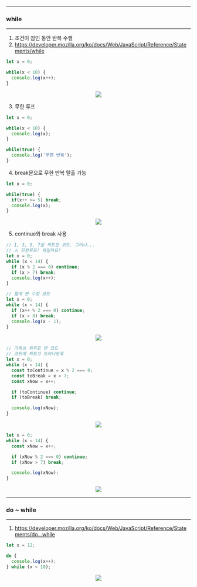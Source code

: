 -----
### while
-----
1. 조건이 참인 동안 반복 수행
2. https://developer.mozilla.org/ko/docs/Web/JavaScript/Reference/Statements/while
```js
let x = 0;

while(x < 10) {
  console.log(x++);
}
```
<div align="center">
<img src="https://github.com/sooyounghan/Web/assets/34672301/bc3a12ef-b8df-401f-8b33-ba38dccbfecf">
</div>

3. 무한 루프
```js
let x = 0;

while(x < 10) {
  console.log(x);
}
```

```js
while(true) {
  console.log('무한 반복');
}
```

4. break문으로 무한 반복 탈출 가능
```js
let x = 0;

while(true) {
  if(x++ >= 5) break;
  console.log(x);
}
```
<div align="center">
<img src="https://github.com/sooyounghan/Web/assets/34672301/bd56cf4d-98b4-4355-8e16-fafc685d873b">
</div>

5. continue와 break 사용
```js
// 1, 3, 5, 7을 의도한 코드. 그러나...
// ⚠️ 무한루프! 왜일까요?
let x = 0;
while (x < 14) {
  if (x % 2 === 0) continue;
  if (x > 7) break;
  console.log(x++);
}
```

```js
// 짧게 짠 수정 코드
let x = 0;
while (x < 14) {
  if (x++ % 2 === 0) continue;
  if (x > 8) break;
  console.log(x - 1);
}
```
<div align="center">
<img src="https://github.com/sooyounghan/Web/assets/34672301/83113e45-7381-4238-a94b-a8f9ace52466">
</div>

```js
// 가독성 위주로 짠 코드
// 코드에 의도가 드러나도록
let x = 0;
while (x < 14) {
  const toContinue = x % 2 === 0;
  const toBreak = x > 7;
  const xNow = x++;

  if (toContinue) continue;
  if (toBreak) break;

  console.log(xNow);
}
```
<div align="center">
<img src="https://github.com/sooyounghan/Web/assets/34672301/2871cd9c-bbed-43e3-9b0a-81f98de77806">
</div>

```js
let x = 0;
while (x < 14) {
  const xNow = x++;

  if (xNow % 2 === 0) continue;
  if (xNow > 7) break;

  console.log(xNow);
}
```
<div align="center">
<img src="https://github.com/sooyounghan/Web/assets/34672301/c164e0f4-7b52-4a80-9584-68c10b1584f7">
</div>

-----
### do ~ while
-----
1. https://developer.mozilla.org/ko/docs/Web/JavaScript/Reference/Statements/do...while

```js
let x = 12;

do {
  console.log(x++);
} while (x < 10);
```
<div align="center">
<img src="https://github.com/sooyounghan/Web/assets/34672301/e5d1561a-2052-4b73-a647-5f3b8e8d2b83">
</div>
